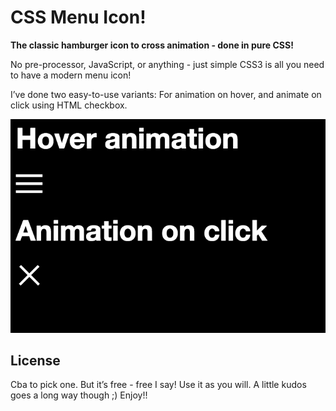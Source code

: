 # CSS Menu Icon!
**The classic hamburger icon to cross animation - done in pure CSS!**

No pre-processor, JavaScript, or anything - just simple CSS3 is all you need to have a modern menu icon!

I’ve done two easy-to-use variants: For animation on hover, and animate on click using HTML checkbox.

![Screenshot](screenshot.png)


## License
Cba to pick one. But it’s free - free I say! Use it as you will.  A little kudos goes a long way though ;)
Enjoy!!